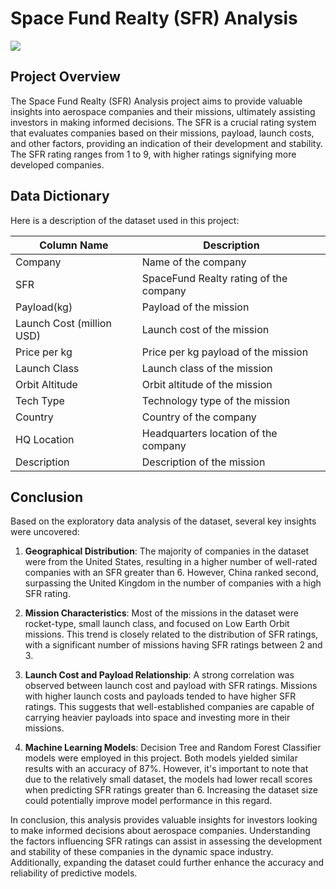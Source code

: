# Space Fund Realty (SFR) Analysis
![](https://c4.wallpaperflare.com/wallpaper/81/233/257/smoke-cape-canaveral-rocket-falcon-9-wallpaper-preview.jpg)
## Project Overview
The Space Fund Realty (SFR) Analysis project aims to provide valuable insights into aerospace companies and their missions, ultimately assisting investors in making informed decisions. The SFR is a crucial rating system that evaluates companies based on their missions, payload, launch costs, and other factors, providing an indication of their development and stability. The SFR rating ranges from 1 to 9, with higher ratings signifying more developed companies.

## Data Dictionary
Here is a description of the dataset used in this project:

| Column Name         | Description                                           |
|---------------------|-------------------------------------------------------|
| Company             | Name of the company                                   |
| SFR                 | SpaceFund Realty rating of the company               |
| Payload(kg)         | Payload of the mission                                |
| Launch Cost (million USD) | Launch cost of the mission                      |
| Price per kg        | Price per kg payload of the mission                  |
| Launch Class        | Launch class of the mission                           |
| Orbit Altitude      | Orbit altitude of the mission                         |
| Tech Type           | Technology type of the mission                        |
| Country             | Country of the company                                |
| HQ Location         | Headquarters location of the company                   |
| Description         | Description of the mission                            |

## Conclusion
Based on the exploratory data analysis of the dataset, several key insights were uncovered:

1. **Geographical Distribution**: The majority of companies in the dataset were from the United States, resulting in a higher number of well-rated companies with an SFR greater than 6. However, China ranked second, surpassing the United Kingdom in the number of companies with a high SFR rating.

2. **Mission Characteristics**: Most of the missions in the dataset were rocket-type, small launch class, and focused on Low Earth Orbit missions. This trend is closely related to the distribution of SFR ratings, with a significant number of missions having SFR ratings between 2 and 3.

3. **Launch Cost and Payload Relationship**: A strong correlation was observed between launch cost and payload with SFR ratings. Missions with higher launch costs and payloads tended to have higher SFR ratings. This suggests that well-established companies are capable of carrying heavier payloads into space and investing more in their missions.

4. **Machine Learning Models**: Decision Tree and Random Forest Classifier models were employed in this project. Both models yielded similar results with an accuracy of 87%. However, it's important to note that due to the relatively small dataset, the models had lower recall scores when predicting SFR ratings greater than 6. Increasing the dataset size could potentially improve model performance in this regard.

In conclusion, this analysis provides valuable insights for investors looking to make informed decisions about aerospace companies. Understanding the factors influencing SFR ratings can assist in assessing the development and stability of these companies in the dynamic space industry. Additionally, expanding the dataset could further enhance the accuracy and reliability of predictive models.
